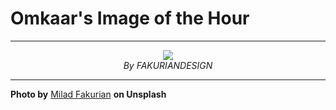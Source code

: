 # Omkaar's Image of the Hour

---

<div align="center">

<a href="https://unsplash.com/photos/sheets-of-translucent-material-and-orange-paper-n6aIqCWqADI">
  <img src="https://images.unsplash.com/photo-1751517298174-a13aca66d165?crop=entropy&cs=tinysrgb&fit=max&fm=jpg&ixid=M3w3NjA2Nzh8MHwxfHJhbmRvbXx8fHx8fHx8fDE3NTMzNDA0MDB8&ixlib=rb-4.1.0&q=80&w=1080" style="max-width:100%; height:auto;">
</a>

<br>
<i>By FAKURIANDESIGN</i>

</div>

---

**Photo by** [Milad Fakurian](https://unsplash.com/@fakurian) **on Unsplash**
